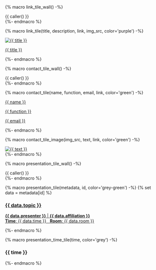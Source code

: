 {% macro link_tile_wall() -%}
<div class="link-tile-wall">
    {{ caller() }}
</div>
{%- endmacro %}

{% macro link_tile(title, description, link, img_src, color='purple') -%}
<a class="link-tile tile-{{ color }}" title="{{ description }}" href="{{ link }}">
    <div class="tile-content">
        <div class="tile-image">
        <img src="{{ img_src }}" alt="{{ title }}" />
        </div>
        <p>{{ title }}</p>
    </div>
</a>
{%- endmacro %}


{% macro contact_tile_wall() -%}
<div class="contact-tile-wall">
    {{ caller() }}
</div>
{%- endmacro %}

{% macro contact_tile(name, function, email, link, color='green') -%}
<a class="contact-tile tile-{{ color }}" href="{{ link }}">
    <div class="tile-content">
        <span>
        <p class="contact-tile-name">{{ name }}</p>
        <p class="contact-tile-function">{{ function }}</p>
        <p class="contact-tile-email">{{ email }}</p>
        </span>
    </div>
</a>
{%- endmacro %}

{% macro contact_tile_image(img_src, text, link, color='green') -%}
<a class="contact-image-tile" href="{{ link }}">
    <div class="tile-content">
        <img src="{{ img_src }}" alt="{{ text }}" />
    </div>
</a>
{%- endmacro %}


{% macro presentation_tile_wall() -%}
<div class="presentation-tile-wall">
    {{ caller() }}
</div>
{%- endmacro %}

{% macro presentation_tile(metadata, id, color='grey-green') -%}
{% set data = metadata[id] %}
<a class="presentation-tile tile-{{ color }}" href="{{ id }}">
    <div class="tile-content">
        <span>
        <h3>{{ data.topic }}</h3>
        <p><strong>{{ data.presenter }}</strong> | <strong>{{ data.affiliation }}</strong><br/>
        <strong>Time</strong>: {{ data.time }} &nbsp; <strong>Room</strong>: {{ data.room }}</p>
        </span>
    </div>
</a>
{%- endmacro %}

{% macro presentation_time_tile(time, color='grey') -%}
<a class="presentation-time-tile tile-{{ color }}">
    <div class="tile-content">
        <h3>{{ time }}</h3>
    </div>
</a>
{%- endmacro %}
